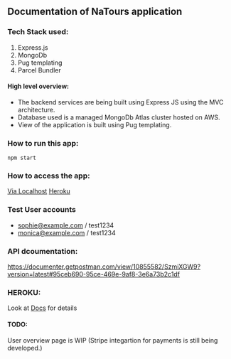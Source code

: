 ## Documentation of NaTours application

### Tech Stack used:
1. Express.js
2. MongoDb
3. Pug templating
4. Parcel Bundler

#### High level overview:
* The backend services are being built using Express JS using the MVC architecture.
* Database used is a managed MongoDb Atlas cluster hosted on AWS.
* View of the application is built using Pug templating.


### How to run this app:
`npm start`

### How to access the app:
[Via Localhost](http://localhost:3001/)
[Heroku](https://serene-dusk-43370.herokuapp.com/)

### Test User accounts
* sophie@example.com / test1234
* monica@example.com / test1234

### API dcoumentation:
https://documenter.getpostman.com/view/10855582/SzmiXGW9?version=latest#95ceb690-95ce-469e-9af8-3e6a73b2c1df

### HEROKU:
Look at [Docs](/dev-data/docs/HerokuSetup.MD) for details


#### TODO:
User overview page is WIP (Stripe integartion for payments is still being developed.)
